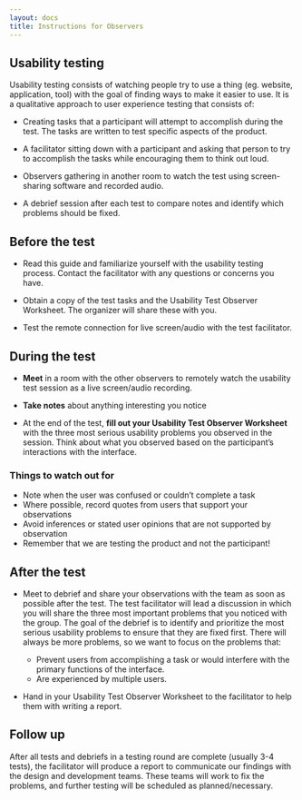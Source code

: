 ```yaml
---
layout: docs
title: Instructions for Observers
---
```

## Usability testing
Usability testing consists of watching people try to use a thing (eg. website, application, tool) with the goal of finding ways to make it easier to use. It is a qualitative approach to user experience testing that consists of:

- Creating tasks that a participant will attempt to accomplish during the test. The tasks are written to test specific aspects of the product.

- A facilitator sitting down with a participant and asking that person to try to accomplish the tasks while encouraging them to think out loud.

- Observers gathering in another room to watch the test using screen-sharing software and recorded audio.

- A debrief session after each test to compare notes and identify which problems should be fixed.

## Before the test
- Read this guide and familiarize yourself with the usability testing process. Contact the facilitator with any questions or concerns you have.

- Obtain a copy of the test tasks and the Usability Test Observer Worksheet. The organizer will share these with you.

- Test the remote connection for live screen/audio with the test facilitator.


## During the test

- **Meet** in a room with the other observers to remotely watch the usability test session as a live screen/audio recording.

- **Take notes** about anything interesting you notice

- At the end of the test, **fill out your Usability Test Observer Worksheet** with the three most serious usability problems you observed in the session. Think about what you observed based on the participant’s interactions with the interface.

### Things to watch out for
- Note when the user was confused or couldn’t complete a task
- Where possible, record quotes from users that support your observations
- Avoid inferences or stated user opinions that are not supported by observation
- Remember that we are testing the product and not the participant!

## After the test
- Meet to debrief and share your observations with the team as soon as possible after the test. The test facilitator will lead a discussion in which you will share the three most important problems that you noticed with the group. The goal of the debrief is to identify and prioritize the most serious usability problems to ensure that they are fixed first. There will always be more problems, so we want to focus on the problems that:
  - Prevent users from accomplishing a task or would interfere with the primary functions of the interface.
  - Are experienced by multiple users.

- Hand in your Usability Test Observer Worksheet to the facilitator to help them with writing a report.

## Follow up
After all tests and debriefs in a testing round are complete (usually 3-4 tests), the facilitator will produce a report to communicate our findings with the design and development teams. These teams will work to fix the problems, and further testing will be scheduled as planned/necessary.
